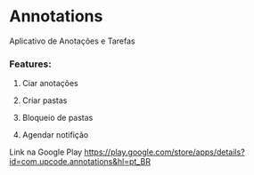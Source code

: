 # Annotations
Aplicativo de Anotações e Tarefas

### Features: 

1. Ciar anotações

2. Criar pastas

3. Bloqueio de pastas

4. Agendar notifição

Link na Google Play https://play.google.com/store/apps/details?id=com.upcode.annotations&hl=pt_BR
